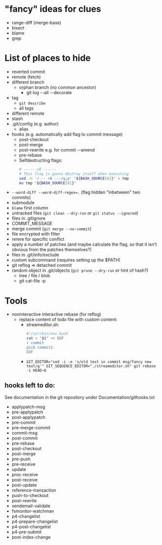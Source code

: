 # "fancy" ideas for clues

- range-diff (merge-base)
- bisect
- blame
- grep

# List of places to hide

- reverted commit
- remote (fetch)
- different branch
    - orphan branch (no common ancestor)
        - git log --all --decorate
- tag
    - `git describe`
    - all tags
- different remote
- stash
- .git/config (e.g. author)
    - alias
- hooks (e.g. automatically add flag to commit message)
    - post-checkout
    - post-merge
    - post-rewrite e.g. for commit --amend
    - pre-rebase
    - Selfdestructing flags:
        ```sh
        # ----- >8 ------
        # This flag is gonna destroy itself when executing
        sed -n '/--- >8 ---/q;p' "${BASH_SOURCE[0]}" > tmp
        mv tmp "${BASH_SOURCE[0]}"
        ```
- `--word-diff --word-diff-regex=.` (flag hidden "inbetween" two commits)
- submodule
- `blame` first column
- untracked files (`git clean --dry-run` or `git status --ignored`)
- files in .gitignore
- COMMIT_MESSAGE
- merge commit (`git merge --no-commit`)
- file encrypted with filter
- rerere for specific conflict
- apply a number of patches (and maybe calculate the flag, so that it isn't obvious from the patches themselves?)
- files in .git/info/exclude
- custom subcommand (requires setting up the $PATH)
- git reflog => detached commit
- random object in .git/objects (`git prune --dry-run` or hint of hash?)
    - tree / file / blob
    - git cat-file -p <hash>


# Tools

- noninteractive interactive rebase (for reflog)
    - replace content of todo file with custom content:
        - streameditor.sh:
            ```sh
            #!/usr/bin/env bash
            cat > "$1" << EOF
            r commit
            pick commit2
            EOF
            ```
        - `GIT_EDITOR="sed -i -e 's/old text in commit msg/fancy new text/g'" GIT_SEQUENCE_EDITOR="./streameditor.sh" git rebase -i HEAD~6`



## hooks left to do:

See documentation in the git repository under Documentation/githooks.txt

- applypatch-msg
- pre-applypatch
- post-applypatch
- pre-commit
- pre-merge-commit
- commit-msg
- post-commit
- pre-rebase
- post-checkout
- post-merge
- pre-push
- pre-receive
- update
- proc-receive
- post-receive
- post-update
- reference-transaction
- push-to-checkout
- post-rewrite
- sendemail-validate
- fsmonitor-watchman
- p4-changelist
- p4-prepare-changelist
- p4-post-changelist
- p4-pre-submit
- post-index-change
